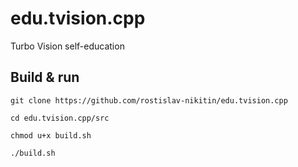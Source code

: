 # edu.tvision.cpp
Turbo Vision self-education

## Build & run

`git clone https://github.com/rostislav-nikitin/edu.tvision.cpp`

`cd edu.tvision.cpp/src`

`chmod u+x build.sh`

`./build.sh`
